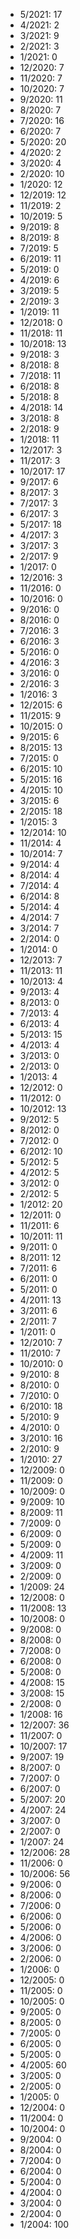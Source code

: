*  5/2021: 17
*  4/2021: 2
*  3/2021: 9
*  2/2021: 3
*  1/2021: 0
*  12/2020: 7
*  11/2020: 7
*  10/2020: 7
*  9/2020: 11
*  8/2020: 7
*  7/2020: 16
*  6/2020: 7
*  5/2020: 20
*  4/2020: 2
*  3/2020: 4
*  2/2020: 10
*  1/2020: 12
*  12/2019: 12
*  11/2019: 2
*  10/2019: 5
*  9/2019: 8
*  8/2019: 8
*  7/2019: 5
*  6/2019: 11
*  5/2019: 0
*  4/2019: 6
*  3/2019: 5
*  2/2019: 3
*  1/2019: 11
*  12/2018: 0
*  11/2018: 11
*  10/2018: 13
*  9/2018: 3
*  8/2018: 8
*  7/2018: 11
*  6/2018: 8
*  5/2018: 8
*  4/2018: 14
*  3/2018: 8
*  2/2018: 9
*  1/2018: 11
*  12/2017: 3
*  11/2017: 3
*  10/2017: 17
*  9/2017: 6
*  8/2017: 3
*  7/2017: 3
*  6/2017: 3
*  5/2017: 18
*  4/2017: 3
*  3/2017: 3
*  2/2017: 9
*  1/2017: 0
*  12/2016: 3
*  11/2016: 0
*  10/2016: 0
*  9/2016: 0
*  8/2016: 0
*  7/2016: 3
*  6/2016: 3
*  5/2016: 0
*  4/2016: 3
*  3/2016: 0
*  2/2016: 3
*  1/2016: 3
*  12/2015: 6
*  11/2015: 9
*  10/2015: 0
*  9/2015: 6
*  8/2015: 13
*  7/2015: 0
*  6/2015: 10
*  5/2015: 16
*  4/2015: 10
*  3/2015: 6
*  2/2015: 18
*  1/2015: 3
*  12/2014: 10
*  11/2014: 4
*  10/2014: 7
*  9/2014: 4
*  8/2014: 4
*  7/2014: 4
*  6/2014: 8
*  5/2014: 4
*  4/2014: 7
*  3/2014: 7
*  2/2014: 0
*  1/2014: 0
*  12/2013: 7
*  11/2013: 11
*  10/2013: 4
*  9/2013: 4
*  8/2013: 0
*  7/2013: 4
*  6/2013: 4
*  5/2013: 15
*  4/2013: 4
*  3/2013: 0
*  2/2013: 0
*  1/2013: 4
*  12/2012: 0
*  11/2012: 0
*  10/2012: 13
*  9/2012: 5
*  8/2012: 0
*  7/2012: 0
*  6/2012: 10
*  5/2012: 5
*  4/2012: 5
*  3/2012: 0
*  2/2012: 5
*  1/2012: 20
*  12/2011: 0
*  11/2011: 6
*  10/2011: 11
*  9/2011: 0
*  8/2011: 12
*  7/2011: 6
*  6/2011: 0
*  5/2011: 0
*  4/2011: 13
*  3/2011: 6
*  2/2011: 7
*  1/2011: 0
*  12/2010: 7
*  11/2010: 7
*  10/2010: 0
*  9/2010: 8
*  8/2010: 0
*  7/2010: 0
*  6/2010: 18
*  5/2010: 9
*  4/2010: 0
*  3/2010: 16
*  2/2010: 9
*  1/2010: 27
*  12/2009: 0
*  11/2009: 0
*  10/2009: 0
*  9/2009: 10
*  8/2009: 11
*  7/2009: 0
*  6/2009: 0
*  5/2009: 0
*  4/2009: 11
*  3/2009: 0
*  2/2009: 0
*  1/2009: 24
*  12/2008: 0
*  11/2008: 13
*  10/2008: 0
*  9/2008: 0
*  8/2008: 0
*  7/2008: 0
*  6/2008: 0
*  5/2008: 0
*  4/2008: 15
*  3/2008: 15
*  2/2008: 0
*  1/2008: 16
*  12/2007: 36
*  11/2007: 0
*  10/2007: 17
*  9/2007: 19
*  8/2007: 0
*  7/2007: 0
*  6/2007: 0
*  5/2007: 20
*  4/2007: 24
*  3/2007: 0
*  2/2007: 0
*  1/2007: 24
*  12/2006: 28
*  11/2006: 0
*  10/2006: 56
*  9/2006: 0
*  8/2006: 0
*  7/2006: 0
*  6/2006: 0
*  5/2006: 0
*  4/2006: 0
*  3/2006: 0
*  2/2006: 0
*  1/2006: 0
*  12/2005: 0
*  11/2005: 0
*  10/2005: 0
*  9/2005: 0
*  8/2005: 0
*  7/2005: 0
*  6/2005: 0
*  5/2005: 0
*  4/2005: 60
*  3/2005: 0
*  2/2005: 0
*  1/2005: 0
*  12/2004: 0
*  11/2004: 0
*  10/2004: 0
*  9/2004: 0
*  8/2004: 0
*  7/2004: 0
*  6/2004: 0
*  5/2004: 0
*  4/2004: 0
*  3/2004: 0
*  2/2004: 0
*  1/2004: 100